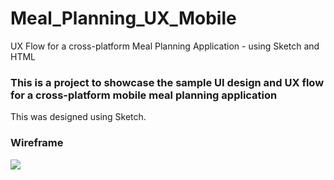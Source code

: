 # Meal_Planning_UX_Mobile
UX Flow for a cross-platform Meal Planning Application - using Sketch and HTML

<meta name="viewport" content="width=device-width, initial-scale=1.0">
    <div class = "jumbotron">
      <h3> This is a project to showcase the sample UI design and UX flow for a cross-platform mobile meal planning application </h3>
      <p> This was designed using Sketch. </p>
<!--      <table>
      <tr>
<td>  <img src = "2A516475-6ACD-4511-BE38-ACDA69483D7F.png"></td>
<td>  <img src = "353048B4-9C80-44C7-992D-8401D19FF590.png" ></td> 
<td>  <img src = "AB9987E6-DEF9-427B-AF3F-D299A562743B.png" ></td>
<td><img src = "4710AF4A-291C-4CA2-9536-3B3E8C01F7A5.png" > </td> </tr>
<tr><td><img src = "2E6DF8A5-6A68-4275-A54E-E18E4D49FC7B.png"> </td>
<td><img src = "AB8027D3-DD63-4F4F-A353-4C5591412456.png" > </td>
<td><img src = "7997F9FF-3517-4734-8DA2-6245B3AE8331.png" > </td>
<td><img src = "54A84DCB-F7EE-49E3-8DA1-1EF07F873622.png" > </td> </tr>
-->
<h3> Wireframe </h3>
<img src = "Desktop HD.png">
</body>
</html>
